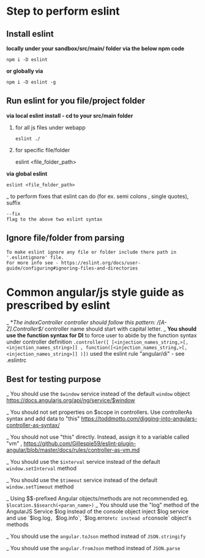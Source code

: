 # Step to perform eslint

##  Install eslint 
  **locally under your sandbox/src/main/ folder via the below npm code**

    npm i -D eslint
  **or globally via**

    npm i -D eslint -g

##  Run eslint for you file/project folder
  **via local eslint install - cd to your src/main folder**
  1. for all js files under webapp

      `eslint ./`
      
  2. for specific file/folder

      eslint <file_folder_path>

  **via global eslint**

    eslint <file_folder_path>

  _ to perform fixes that eslint can do (for ex. semi colons , single quotes), suffix
  
    --fix 
    flag to the above two eslint syntax

##  Ignore file/folder from parsing
    To make eslint ignore any file or folder include there path in '.eslintignore' file. 
    For more info see - https://eslint.org/docs/user-guide/configuring#ignoring-files-and-directories


# Common angular/js style guide as prescribed by eslint 

_ **The indexController controller should follow this pattern: /[A-Z].*Controller$/**
      controller name should start with capital letter.
_ **You should use the function syntax for DI**
    to force user to abide by the function syntax under controller definition `.controller([ [<injection_names_string,>[, <injection_names_string>]] , function([<injection_names_string,>[, <injection_names_string>]] )])`
    used the eslint rule "angular/di" - see .eslintrc

##  Best for testing purpose
_ You should use the `$window` service instead of the default `window` object https://docs.angularjs.org/api/ng/service/$window

_ You should not set properties on $scope in controllers. Use controllerAs syntax and add data to "this" https://toddmotto.com/digging-into-angulars-controller-as-syntax/ 

_ You should not use "this" directly. Instead, assign it to a variable called "vm" ,  https://github.com/Gillespie59/eslint-plugin-angular/blob/master/docs/rules/controller-as-vm.md

_ You should use the `$interval` service instead of the default `window.setInterval` method 

_ You should use the `$timeout` service instead of the default `window.setTimeout` method

_ Using $$-prefixed Angular objects/methods are not recommended
  eg. ` $location.$$search(<paran_name>) `
_ You should use the "log" method of the AngularJS Service $log instead of the console object
  inject $log service and use `$log.log`, `$log.info`, `$log.error` etc instead of `console` object's methods

_ You should use the `angular.toJson` method instead of `JSON.stringify`

_ You should use the `angular.fromJson` method instead of `JSON.parse`
